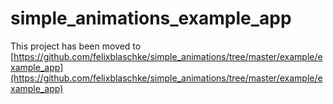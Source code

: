 # simple_animations_example_app

This project has been moved to [https://github.com/felixblaschke/simple_animations/tree/master/example/example_app](https://github.com/felixblaschke/simple_animations/tree/master/example/example_app)